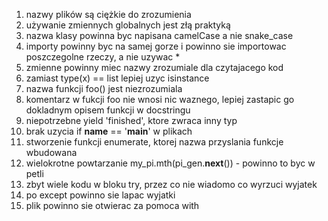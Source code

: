 1) nazwy plików są ciężkie do zrozumienia
2) używanie zmiennych globalnych jest złą praktyką
3) nazwa klasy powinna byc napisana camelCase a nie snake_case
4) importy powinny byc na samej gorze i powinno sie importowac poszczegolne rzeczy, a nie uzywac *
5) zmienne powinny miec nazwy zrozumiale dla czytajacego kod
6) zamiast type(x) == list lepiej uzyc isinstance
7) nazwa funkcji foo() jest niezrozumiala
8) komentarz w fukcji foo nie wnosi nic waznego, lepiej zastapic go dokladnym opisem funkcji w docstringu
9) niepotrzebne yield 'finished', ktore zwraca inny typ
10) brak uzycia if __name__ == '__main__' w plikach
11) stworzenie funkcji enumerate, ktorej nazwa przyslania funkcje wbudowana
12) wielokrotne powtarzanie my_pi.mth(pi_gen.__next__()) - powinno to byc w petli
13) zbyt wiele kodu w bloku try, przez co nie wiadomo co wyrzuci wyjatek
14) po except powinno sie lapac wyjatki
15) plik powinno sie otwierac za pomoca with
